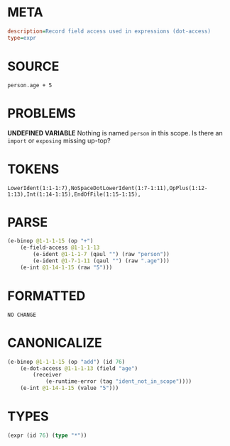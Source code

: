 # META
~~~ini
description=Record field access used in expressions (dot-access)
type=expr
~~~
# SOURCE
~~~roc
person.age + 5
~~~
# PROBLEMS
**UNDEFINED VARIABLE**
Nothing is named `person` in this scope.
Is there an `import` or `exposing` missing up-top?

# TOKENS
~~~zig
LowerIdent(1:1-1:7),NoSpaceDotLowerIdent(1:7-1:11),OpPlus(1:12-1:13),Int(1:14-1:15),EndOfFile(1:15-1:15),
~~~
# PARSE
~~~clojure
(e-binop @1-1-1-15 (op "+")
	(e-field-access @1-1-1-13
		(e-ident @1-1-1-7 (qaul "") (raw "person"))
		(e-ident @1-7-1-11 (qaul "") (raw ".age")))
	(e-int @1-14-1-15 (raw "5")))
~~~
# FORMATTED
~~~roc
NO CHANGE
~~~
# CANONICALIZE
~~~clojure
(e-binop @1-1-1-15 (op "add") (id 76)
	(e-dot-access @1-1-1-13 (field "age")
		(receiver
			(e-runtime-error (tag "ident_not_in_scope"))))
	(e-int @1-14-1-15 (value "5")))
~~~
# TYPES
~~~clojure
(expr (id 76) (type "*"))
~~~